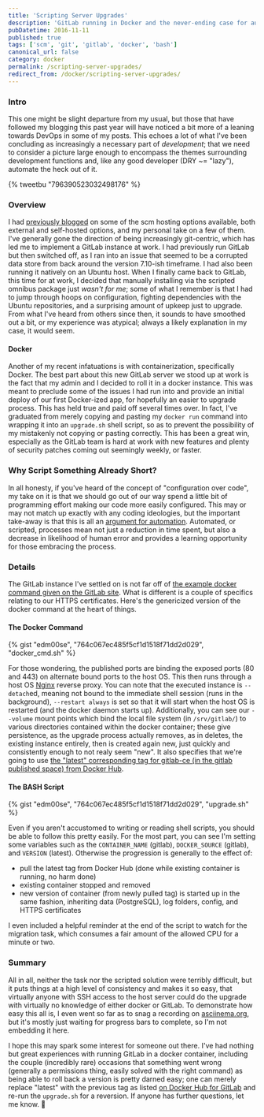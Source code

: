 ```yaml
---
title: 'Scripting Server Upgrades'
description: 'GitLab running in Docker and the never-ending case for automation'
pubDatetime: 2016-11-11
published: true
tags: ['scm', 'git', 'gitlab', 'docker', 'bash']
canonical_url: false
category: docker
permalink: /scripting-server-upgrades/
redirect_from: /docker/scripting-server-upgrades/
---
```


### Intro

This one might be slight departure from my usual, but those that have followed my blogging this past year will have noticed a bit more of a leaning towards DevOps in some of my posts. This echoes a lot of what I've been concluding as increasingly a necessary part of _development_; that we need to consider a picture large enough to encompass the themes surrounding development functions and, like any good developer (DRY ~= "lazy"), automate the heck out of it.

{% tweetbu "796390523032498176" %}

### Overview

I had [previously blogged](/scm/self-hosting-scm-server/) on some of the scm hosting options available, both external and self-hosted options, and my personal take on a few of them. I've generally gone the direction of being increasingly git-centric, which has led me to implement a GitLab instance at work. I had previously run GitLab but then switched off, as I ran into an issue that seemed to be a corrupted data store from back around the version 7.10-ish timeframe. I had also been running it natively on an Ubuntu host. When I finally came back to GitLab, this time for at work, I decided that manually installing via the scripted omnibus package just _wasn't for me_; some of what I remember is that I had to jump through hoops on configuration, fighting dependencies with the Ubuntu repositories, and a surprising amount of upkeep just to upgrade. From what I've heard from others since then, it sounds to have smoothed out a bit, or my experience was atypical; always a likely explanation in my case, it would seem.

#### Docker

Another of my recent infatuations is with containerization, specifically Docker. The best part about this new GitLab server we stood up at work is the fact that my admin and I decided to roll it in a docker instance. This was meant to preclude some of the issues I had run into and provide an initial deploy of our first Docker-ized app, for hopefully an easier to upgrade process. This has held true and paid off several times over. In fact, I've graduated from merely copying and pasting my `docker run` command into wrapping it into an `upgrade.sh` shell script, so as to prevent the possibility of my mistakenly not copying or pasting correctly. This has been a great win, especially as the GitLab team is hard at work with new features and plenty of security patches coming out seemingly weekly, or faster.

### Why Script Something Already Short?

In all honesty, if you've heard of the concept of "configuration over code", my take on it is that we should go out of our way spend a little bit of programming effort making our code more easily configured. This may or may not match up exactly with any coding ideologies, but the important take-away is that this is all an [argument for automation](https://medium.com/@kentcdodds/an-argument-for-automation-fce8394c14e2). Automated, or scripted, processes mean not just a reduction in time spent, but also a decrease in likelihood of human error and provides a learning opportunity for those embracing the process.

### Details

The GitLab instance I've settled on is not far off of [the example docker command given on the GitLab site](https://docs.gitlab.com/omnibus/docker/#run-the-image). What is different is a couple of specifics relating to our HTTPS certificates. Here's the genericized version of the docker command at the heart of things.

#### The Docker Command

{% gist "edm00se", "764c067ec485f5cf1d1518f71dd2d029", "docker_cmd.sh" %}

For those wondering, the published ports are binding the exposed ports (80 and 443) on alternate bound ports to the host OS. This then runs through a host OS [Nginx](https://nginx.org/) reverse proxy. You can note that the executed instance is `--detach`ed, meaning not bound to the immediate shell session (runs in the background), `--restart always` is set so that it will start when the host OS is restarted (and the docker daemon starts up). Additionally, you can see our `--volume` mount points which bind the local file system (in `/srv/gitlab/`) to various directories contained within the docker container; these give persistence, as the upgrade process actually removes, as in deletes, the existing instance entirely, then is created again new, just quickly and consistently enough to not realy seem "new". It also specifies that we're going to use [the "latest" corresponding tag for gitlab-ce (in the gitlab published space) from Docker Hub](https://hub.docker.com/r/gitlab/gitlab-ce/).

#### The BASH Script

{% gist "edm00se", "764c067ec485f5cf1d1518f71dd2d029", "upgrade.sh" %}

Even if you aren't accustomed to writing or reading shell scripts, you should be able to follow this pretty easily. For the most part, you can see I'm setting some variables such as the `CONTAINER_NAME` (gitlab), `DOCKER_SOURCE` (gitlab), and `VERSION` (latest). Otherwise the progression is generally to the effect of:

- pull the latest tag from Docker Hub (done while existing container is running, no harm done)
- existing container stopped and removed
- new version of container (from newly pulled tag) is started up in the same fashion, inheriting data (PostgreSQL), log folders, config, and HTTPS certificates

I even included a helpful reminder at the end of the script to watch for the migration task, which consumes a fair amount of the allowed CPU for a minute or two.

### Summary

All in all, neither the task nor the scripted solution were terribly difficult, but it puts things at a high level of consistency and makes it so easy, that virtually anyone with SSH access to the host server could do the upgrade with virtually no knowledge of either docker or GitLab. To demonstrate how easy this all is, I even went so far as to snag a recording on [asciinema.org](https://asciinema.org), but it's mostly just waiting for progress bars to complete, so I'm not embedding it here.

I hope this may spark some interest for someone out there. I've had nothing but great experiences with running GitLab in a docker container, including the couple (incredibly rare) occasions that something went wrong (generally a permissions thing, easily solved with the right command) as being able to roll back a version is pretty darned easy; one can merely replace "latest" with the previous tag as listed [on Docker Hub for GitLab](https://hub.docker.com/r/gitlab/gitlab-ce/tags/) and re-run the `upgrade.sh` for a reversion. If anyone has further questions, let me know. 🍻
